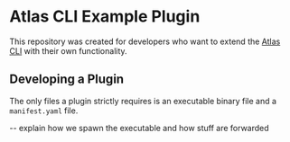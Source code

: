 # Atlas CLI Example Plugin
This repository was created for developers who want to extend the [Atlas CLI](https://github.com/mongodb/mongodb-atlas-cli) with their own functionality. 

## Developing a Plugin

The only files a plugin strictly requires is an executable binary file and a `manifest.yaml` file. 

-- explain how we spawn the executable and how stuff are forwarded 
